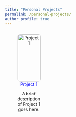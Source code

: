 ```yaml
---
title: "Personal Projects"
permalink: /personal-projects/
author_profile: true    
---
```


<div class="gallery" style="display: grid; grid-template-columns: repeat(4, 1fr); gap: 16px;">
  <figure style="text-align: center;">
    <img src="/assets/images/taiwan.JPG" alt="Project 1" style="width: 100%; height: auto; border: 1px solid #ddd; border-radius: 8px;">
    <figcaption>
      <a href="https://google.com" target="_blank" style="text-decoration: none; color: blue;">Project 1</a>
    </figcaption>
    <p>A brief description of Project 1 goes here.</p>
  </figure>
